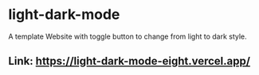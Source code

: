 # light-dark-mode
A template Website with toggle button to change from light to dark style.



## Link: https://light-dark-mode-eight.vercel.app/
